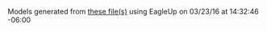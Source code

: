 Models generated from [these file(s)](https://raw.github.com/sparkfun/SHT15_Breakout/9bb0da156d1c69efed4577b1a5ae2cdde9ec95a9/Hardware/SHT1x-Breakout.brd) using EagleUp on 03/23/16 at 14:32:46 -06:00
